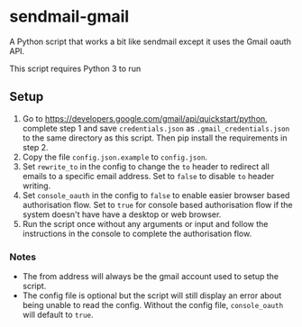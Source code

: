 # sendmail-gmail

A Python script that works a bit like sendmail except it uses the Gmail oauth API.

This script requires Python 3 to run

## Setup

1. Go to <https://developers.google.com/gmail/api/quickstart/python>, complete step 1 and save `credentials.json` as `.gmail_credentials.json` to the same directory as this script. Then pip install the requirements in step 2.
2. Copy the file `config.json.example` to `config.json`.
3. Set `rewrite_to` in the config to change the `to` header to redirect all emails to a specific email address. Set to `false` to disable `to` header writing.
4. Set `console_oauth` in the config to `false` to enable easier browser based authorisation flow. Set to `true` for console based authorisation flow if the system doesn't have have a desktop or web browser.
5. Run the script once without any arguments or input and follow the instructions in the console to complete the authorisation flow.

### Notes

* The from address will always be the gmail account used to setup the script.
* The config file is optional but the script will still display an error about being unable to read the config. Without the config file, `console_oauth` will default to `true`.

